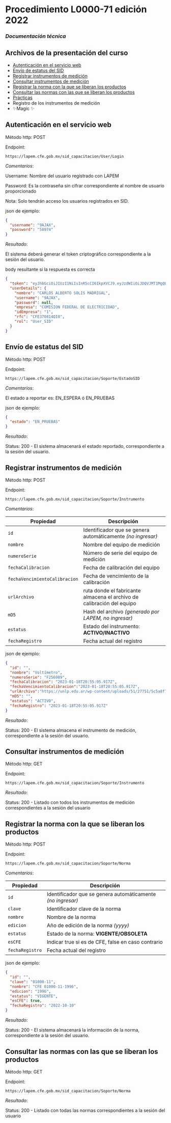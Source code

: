 # Procedimiento L0000-71 edición 2022
### _Documentación técnica_

## Archivos de la presentación del curso

- [Autenticación en el servicio web](#autenticación-en-el-servicio-web)
- [Envío de estatus del SID](#envío-de-estatus-del-sid)
- [Registrar instrumentos de medición](#registrar-instrumentos-de-medición)
- [Consultar instrumentos de medición](#consultar-instrumentos-de-medición)
- [Registrar la norma con la que se liberan los productos](#registrar-la-norma-con-la-que-se-liberan-los-productos)
- [Consultar las normas con las que se liberan los productos](#consultar-las-normas-con-las-que-se-liberan-los-productos)
- [Prácticas](practicas.md)
- Registro de los instrumentos de medición
- ✨Magic ✨

## Autenticación en el servicio web

Método http: POST

Endpoint: 
```
https://lapem.cfe.gob.mx/sid_capacitacion/User/Login

```

_Comentarios_:

Username: Nombre del usuario registrado con LAPEM

Password: Es la contraseña sin cifrar correspondiente al nombre de usuario proporcionado

Nota: Solo tendrán acceso los usuarios registrados en SID.

json de ejemplo:
```json
{
  "username": "9AJAX",
  "password": "58974"
}

```

_Resultado_:

El sistema deberá generar el token criptográfico correspondiente a la sesión del usuario.

body resultante si la respuesta es correcta
```json
{
  "token": "eyJhbGciOiJIUzI1NiIsInR5cCI6IkpXVCJ9.eyJzdWIiOiJDQVJMT1MgQUxCRVJUTyBTT0xJUyBNQURSSUdBTCIsImZ1bGxOYW1lIjoiQ0FSTE9TIEFMQkVSVE8gU09MSVMgTUFEUklHQUwiLCJ1c2VybmFtZSI6IjlBSkFYIiwicmZjIjoiQ0ZFMzcwODE0UUkwIiwiZW1wcmVzYSI6IkNPTUlTSU9OIEZFREVSQUwgREUgRUxFQ1RSSUNJREFEIiwiSWRFbXByZXNhIjoiMSIsInJvbGUiOiJVc2VyX1NJRCIsImp0aSI6ImY1Y2E1MzY1LWY1NzUtNGQ0Ny04MDU2LWMxMzRjYWY0OThkMyIsImV4cCI6MTY3NDg0NzI4OSwiaXNzIjoiaHR0cHM6Ly9sYXBlbS5jZmUuZ29iLm14L3NpZC8iLCJhdWQiOiJodHRwczovL2xhcGVtLmNmZS5nb2IubXgvc2lkLyJ9.F1Ihgrv93C11Y1mrGSuF_vGnPJ2Exek373i3csSmnFs",
  "userDetails": {
    "nombre": "CARLOS ALBERTO SOLIS MADRIGAL",
    "username": "9AJAX",
    "password": null,
    "empresa": "COMISION FEDERAL DE ELECTRICIDAD",
    "idEmpresa": "1",
    "rfc": "CFE370814QI0",
    "rol": "User_SID"
  }
}
```

## Envío de estatus del SID

Método http: POST

Endpoint: 
```
https://lapem.cfe.gob.mx/sid_capacitacion/Soporte/EstadoSID

```
_Comentarios_:

El estado a reportar es: EN_ESPERA ó EN_PRUEBAS

json de ejemplo:
```json
{
  "estado": "EN_PRUEBAS"
}
```
_Resultado_:

Status: 200 - El sistema almacenará el estado reportado, correspondiente a la sesión del usuario.

## Registrar instrumentos de medición

Método http: POST

Endpoint: 
```
https://lapem.cfe.gob.mx/sid_capacitacion/Soporte/Instrumento

```
_Comentarios_:


| Propiedad | Descripción |
| --- | --- |
| `id` | Identificador que se genera automáticamente  *(no ingresar)* |
| `nombre` | Nombre del equipo de medición|
| `numeroSerie` | Número de serie del equipo de medición |
| `fechaCalibracion` | Fecha de calibración del equipo |
| `fechaVencimientoCalibracion` | Fecha de vencimiento de la calibración |
| `urlArchivo` | ruta donde el fabricante almacena el archivo de calibración del equipo |
| `mD5` | Hash del archivo *(generado por LAPEM, no ingresar)* |
| `estatus` | Estado del instrumento: **ACTIVO/INACTIVO** |
| `fechaRegistro` | Fecha actual del registro |

json de ejemplo:
```json
{
  "id": "",
  "nombre": "Voltímetro",
  "numeroSerie": "F256989",
  "fechaCalibracion": "2023-01-18T20:55:05.917Z",
  "fechaVencimientoCalibracion":"2023-01-18T20:55:05.917Z",  
  "urlArchivo":"https://unlp.edu.ar/wp-content/uploads/51/27751/5c5a8f71c013ea9277e46bcf4b1658b2.pdf",
  "mD5": "",
  "estatus": "ACTIVO",
  "fechaRegistro": "2023-01-18T20:55:05.917Z"
}
```
_Resultado_:

Status: 200 - El sistema almacena el instrumento de medición, correspondiente a la sesión del usuario.

## Consultar instrumentos de medición

Método http: GET

Endpoint: 
```
https://lapem.cfe.gob.mx/sid_capacitacion/Soporte/Instrumento

```

_Resultado_:

Status: 200 - Listado con todos los instrumentos de medición correspondientes a la sesión del usuario

## Registrar la norma con la que se liberan los productos

Método http: POST

Endpoint: 
```
https://lapem.cfe.gob.mx/sid_capacitacion/Soporte/Norma

```
_Comentarios_:

| Propiedad | Descripción |
| --- | --- |
| `id` | Identificador que se genera automáticamente  *(no ingresar)* |
| `clave` | Identificador clave de la norma|
| `nombre` | Nombre de la norma |
| `edicion` | Año de edición de la norma *(yyyy)*|
| `estatus` | Estado de la norma: **VIGENTE/OBSOLETA** |
| `esCFE` | Indicar true si es de CFE, false en caso contrario |
| `fechaRegistro` | Fecha actual del registro |

json de ejemplo:
```json
{
  "id": "",
  "clave": "01000-11",
  "nombre": "CFE 01000-11-1996",
  "edicion": "1996",
  "estatus": "VIGENTE",
  "esCFE": true,
  "fechaRegistro": "2022-10-10"
}

```
_Resultado_:

Status: 200 - El sistema almacenará la información de la norma, correspondiente a la sesión del usuario.

## Consultar las normas con las que se liberan los productos

Método http: GET

Endpoint: 
```
https://lapem.cfe.gob.mx/sid_capacitacion/Soporte/Norma

```

_Resultado_:

Status: 200 - Listado con todas las normas correspondientes a la sesión del usuario
